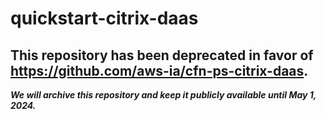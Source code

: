 # quickstart-citrix-daas 
## This repository has been deprecated in favor of https://github.com/aws-ia/cfn-ps-citrix-daas. 
***We will archive this repository and keep it publicly available until May 1, 2024.***
